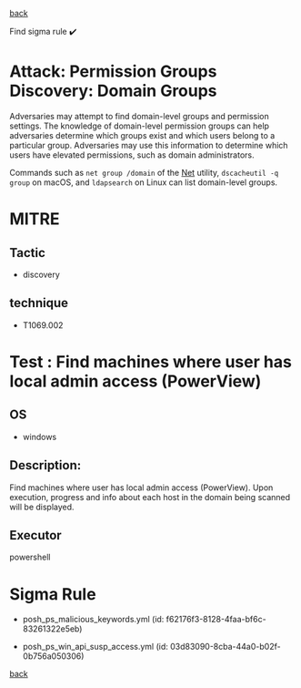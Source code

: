 
[back](../index.md)

Find sigma rule :heavy_check_mark: 

# Attack: Permission Groups Discovery: Domain Groups 

Adversaries may attempt to find domain-level groups and permission settings. The knowledge of domain-level permission groups can help adversaries determine which groups exist and which users belong to a particular group. Adversaries may use this information to determine which users have elevated permissions, such as domain administrators.

Commands such as <code>net group /domain</code> of the [Net](https://attack.mitre.org/software/S0039) utility,  <code>dscacheutil -q group</code> on macOS, and <code>ldapsearch</code> on Linux can list domain-level groups.

# MITRE
## Tactic
  - discovery


## technique
  - T1069.002


# Test : Find machines where user has local admin access (PowerView)
## OS
  - windows


## Description:
Find machines where user has local admin access (PowerView). Upon execution, progress and info about each host in the domain being scanned will be displayed.


## Executor
powershell

# Sigma Rule
 - posh_ps_malicious_keywords.yml (id: f62176f3-8128-4faa-bf6c-83261322e5eb)

 - posh_ps_win_api_susp_access.yml (id: 03d83090-8cba-44a0-b02f-0b756a050306)



[back](../index.md)

